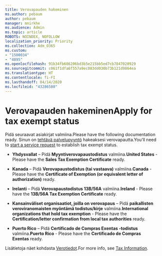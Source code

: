 ```yaml
---
title: Verovapauden hakeminen
ms.author: pebaum
author: pebaum
manager: mnirkhe
ms.audience: Admin
ms.topic: article
ROBOTS: NOINDEX, NOFOLLOW
localization_priority: Priority
ms.collection: Adm_O365
ms.custom:
- "1500034"
- "4895"
ms.openlocfilehash: 91b34fb686206bd3b5e215bb5ed7cb7847028929
ms.sourcegitcommit: c061f1dfa6f557a9ec083dd030b73b121d9864ea
ms.translationtype: HT
ms.contentlocale: fi-FI
ms.lasthandoff: 04/14/2020
ms.locfileid: "43286580"
---
```

# <a name="apply-for-tax-exempt-status"></a><span data-ttu-id="add99-102">Verovapauden hakeminen</span><span class="sxs-lookup"><span data-stu-id="add99-102">Apply for tax exempt status</span></span>

<span data-ttu-id="add99-103">Pidä seuraavat asiakirjat valmiina.</span><span class="sxs-lookup"><span data-stu-id="add99-103">Please have the following documentation ready.</span></span> <span data-ttu-id="add99-104">Sinun on [tehtävä palvelupyyntö](https://docs.microsoft.com/office365/admin/contact-support-for-business-products) hakeaksesi verovapautta.</span><span class="sxs-lookup"><span data-stu-id="add99-104">You'll need to [start a service request](https://docs.microsoft.com/office365/admin/contact-support-for-business-products) to establish tax exempt status.</span></span>

- <span data-ttu-id="add99-105">**Yhdysvallat** – Pidä **Myyntiverovapaustodistus** valmiina.</span><span class="sxs-lookup"><span data-stu-id="add99-105">**United States** - Please have the **Sales Tax Exemption Certificate** ready.</span></span>

- <span data-ttu-id="add99-106">**Kanada** – Pidä **Verovapaustodistus (tai vastaava)** valmiina.</span><span class="sxs-lookup"><span data-stu-id="add99-106">**Canada** - Please have the **Certificate of Exemption (or equivalent letter of authorization)** ready.</span></span>

- <span data-ttu-id="add99-107">**Irelanti** – Pidä **Verovapaustodistus 13B/56A** valmiina.</span><span class="sxs-lookup"><span data-stu-id="add99-107">**Ireland** - Please have the **13B/56A Tax Exemption Certificate** ready.</span></span>

- <span data-ttu-id="add99-108">**Kansainväliset organisaatiot, joilla on verovapaus** – Pidä **paikallisten veroviranomaisten myöntämä todistus/kirje** valmiina.</span><span class="sxs-lookup"><span data-stu-id="add99-108">**International organizations that hold tax exemption** - Please have the **Certification/letter confirmation from local tax authorities** ready.</span></span>

- <span data-ttu-id="add99-109">**Puerto Rico** – Pidä **Certificado de Compras Exentas -todistus** valmiina.</span><span class="sxs-lookup"><span data-stu-id="add99-109">**Puerto Rico** - Please have the **Certificado de Compras Exentas** ready.</span></span>

<span data-ttu-id="add99-110">Lisätietoja näet kohdasta [Verotiedot](https://docs.microsoft.com/microsoft-365/commerce/billing-and-payments/tax-information?view=o365-worldwide).</span><span class="sxs-lookup"><span data-stu-id="add99-110">For more info, see [Tax Information](https://docs.microsoft.com/microsoft-365/commerce/billing-and-payments/tax-information?view=o365-worldwide).</span></span>
